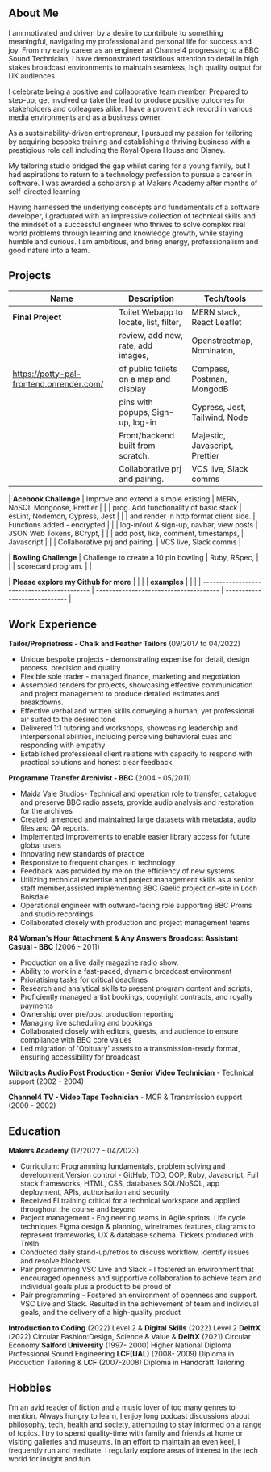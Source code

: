 ## About Me

I am motivated and driven by a desire to contribute to something meaningful, navigating my professional and personal life for success and joy. From my early career as an engineer at Channel4 progressing to a BBC Sound Technician, I have demonstrated fastidious attention to detail in high stakes broadcast environments to maintain seamless, high quality output for UK audiences.

I celebrate being a positive and collaborative team member. Prepared to step-up, get involved or take the lead to produce positive outcomes for stakeholders and colleagues alike. I have a proven track record in various media environments and as a business owner.

As a sustainability-driven entrepreneur, I pursued my passion for tailoring by acquiring bespoke training and establishing a thriving business with a prestigious role call including the Royal Opera House and Disney.

My tailoring studio bridged the gap whilst caring for a young family, but I had aspirations to return to a technology profession to pursue a career in software. I was awarded a scholarship at Makers Academy after months of self-directed learning.

Having harnessed the underlying concepts and fundamentals of a software developer, I graduated with an impressive collection of technical skills and the mindset of a successful engineer who thrives to solve complex real world problems through learning and knowledge growth, while staying humble and curious.
I am ambitious, and bring energy, professionalism and good nature into a team.

## Projects

| Name                                     | Description                            | Tech/tools                     |
| ---------------------------------------- | -------------------------------------- | ------------------------------ |
| **Final Project**                        | Toilet Webapp to locate, list, filter, | MERN stack, React Leaflet      |
|                                          | review, add new, rate, add images,     | Openstreetmap, Nominaton,      |
| https://potty-pal-frontend.onrender.com/ | of public toilets on a map and display | Compass, Postman, MongodB      |
|                                          | pins with popups, Sign-up, log-in      | Cypress, Jest, Tailwind, Node  |
|                                          | Front/backend built from scratch.      | Majestic, Javascript, Prettier |
|                                          | Collaborative prj and pairing.         | VCS live, Slack comms          |

| **Acebook Challenge** | Improve and extend a simple existing | MERN, NoSQL Mongoose, Prettier |
| | prog. Add functionality of basic stack | esLint, Nodemon, Cypress, Jest |
| | and render in http format client side. | Functions added - encrypted |
| | log-in/out & sign-up, navbar, view posts | JSON Web Tokens, BCrypt, |
| | add post, like, comment, timestamps, | Javascript |
| | Collaborative prj and pairing. | VCS live, Slack comms |

| **Bowling Challenge** | Challenge to create a 10 pin bowling | Ruby, RSpec, |
| | scorecard program. | |

| **Please explore my Github for more** | | |
| **examples** | | |
| ------------------------------------------- | -------------------------------------- | ----------------------------- |

## Work Experience

**Tailor/Proprietress - Chalk and Feather Tailors** (09/2017 to 04/2022)

- Unique bespoke projects - demonstrating expertise for detail, design process, precision and quality
- Flexible sole trader - managed finance, marketing and negotiation
- Assembled tenders for projects, showcasing effective communication and project management to produce detailed estimates and breakdowns.
- Effective verbal and written skills conveying a human, yet professional air suited to the desired tone
- Delivered 1:1 tutoring and workshops, showcasing leadership and interpersonal abilities, including perceiving behavioral cues and responding with empathy
- Established professional client relations with capacity to respond with practical solutions and honest clear feedback

**Programme Transfer Archivist - BBC** (2004 - 05/2011)

- Maida Vale Studios- Technical and operation role to transfer, catalogue and preserve BBC radio assets, provide audio analysis and restoration for the archives
- Created, amended and maintained large datasets with metadata, audio files and QA reports.
- Implemented improvements to enable easier library access for future global users
- Innovating new standards of practice
- Responsive to frequent changes in technology
- Feedback was provided by me on the efficiency of new systems
- Utilizing technical expertise and project management skills as a senior staff member,assisted implementing BBC Gaelic project on-site in Loch Boisdale
- Operational engineer with outward-facing role supporting BBC Proms and studio recordings
- Collaborated closely with production and project management teams

**R4 Woman's Hour Attachment & Any Answers Broadcast Assistant Casual - BBC** (2006 - 2011)

- Production on a live daily magazine radio show.
- Ability to work in a fast-paced, dynamic broadcast environment
- Prioratising tasks for critical deadlines
- Research and analytical skills to present program content and scripts,
- Proficiently managed artist bookings, copyright contracts, and royalty payments
- Ownership over pre/post production reporting
- Managing live scheduling and bookings
- Collaborated closely with editors, guests, and audience to ensure compliance with BBC core values
- Led migration of 'Obituary' assets to a transmission-ready format, ensuring accessibility for broadcast

**Wildtracks Audio Post Production - Senior Video Technician** - Technical support (2002 - 2004)

**Channel4 TV - Video Tape Technician** - MCR & Transmission support (2000 - 2002)

## Education

**Makers Academy** (12/2022 - 04/2023)

- Curriculum: Programming fundamentals, problem solving and development.Version control - GitHub, TDD, OOP, Ruby, Javascript, Full stack frameworks, HTML, CSS, databases SQL/NoSQL, app deployment, APIs, authorisation and security
- Received EI training critical for a technical workspace and applied throughout the course and beyond
- Project management - Engineering teams in Agile sprints. Life cycle techniques Figma design & planning, wireframes features, diagrams to represent frameworks, UX & database schema. Tickets produced with Trello
- Conducted daily stand-up/retros to discuss workflow, identify issues and resolve blockers
- Pair programming VSC Live and Slack - I fostered an environment that encouraged openness and supportive collaboration to achieve team and individual goals plus a product to be proud of
- Pair programming - Fostered an environment of openness and support. VSC Live and Slack. Resulted in the achievement of team and individual goals, and the delivery of a high-quality product

**Introduction to Coding** (2022) Level 2 & **Digital Skills** (2022) Level 2
**DelftX** (2022) Circular Fashion:Design, Science & Value & **DelftX** (2021) Circular Economy
**Salford University** (1997- 2000) Higher National Diploma Professional Sound Engineering
**LCF(UAL)** (2008- 2009) Diploma in Production Tailoring & **LCF** (2007-2008) Diploma in Handcraft Tailoring

## Hobbies

I’m an avid reader of fiction and a music lover of too many genres to mention. Always hungry to learn, I enjoy long podcast discussions about philosophy, tech, health and society, attempting to stay informed on a range of topics. I try to spend quality-time with family and friends at home or visiting galleries and museums. In an effort to maintain an even keel, I frequently run and meditate. I regularly explore areas of interest in the tech world for insight and fun.
